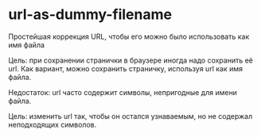 # url-as-dummy-filename
Простейшая коррекция URL, чтобы его можно было использовать как имя файла

Цель: при сохранении странички в браузере иногда надо сохранить её url.
   Как вариант, можно сохранить страничку, используя url как имя файла.

Недостаток: url часто содержит символы, непригодные для имени файла.

Цель: изменить url так, чтобы он остался узнаваемым, но не содержал 
   неподходящих символов.
   